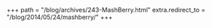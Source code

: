 +++
path = "/blog/archives/243-MashBerry.html"
extra.redirect_to = "/blog/2014/05/24/mashberry/"
+++
